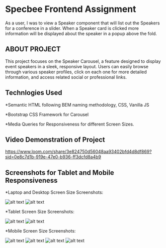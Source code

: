 
# Specbee Frontend Assignment

As a user, I was to view a Speaker component that will list out the Speakers for a conference in a slider. When a Speaker card is clicked more information will be displayed about the speaker in a popup above the fold.


## ABOUT PROJECT

This project focuses on the Speaker Carousel, a feature designed to display event speakers in a sleek, responsive layout. Users can easily browse through various speaker profiles, click on each one for more detailed information, and access related social or professional links.

## Technlogies Used

*Semantic HTML following BEM naming methodology, CSS, Vanilla  JS

*Bootstrap CSS Framework  for Carousel

*Media Queries for Responsiveness for different Screen Sizes.



## Video Demonstration of Project
 https://www.loom.com/share/3e824750d56048aa93402bfd4d8df869?sid=0e8c7d1b-919e-47e0-b936-ff3dcfd8a4b9

## Screenshots for Tablet and Mobile Responsiveness

*Laptop and Desktop Screen Size Screenshots:

![alt text](image-1.png)
![alt text](image-2.png)


*Tablet Screen Size Screenshots:

![alt text](image-3.png)
![alt text](image-4.png)


*Mobile Screen Size Screenshots:

![alt text](image-5.png)
![alt text](image-6.png)
![alt text](image-7.png)
![alt text](image-8.png)